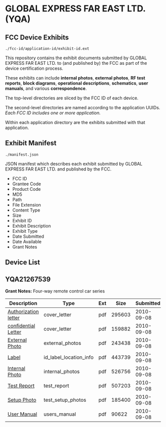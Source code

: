# GLOBAL EXPRESS FAR EAST LTD. (YQA)
## FCC Device Exhibits

```
./fcc-id/application-id/exhibit-id.ext
```

This repository contains the exhibit documents submitted by GLOBAL EXPRESS FAR EAST LTD. to (and published by) the FCC as part of the device certification process.

These exhibits can include **internal photos**, **external photos**, **RF test reports**, **block diagrams**, **operational descriptions**, **schematics**, **user manuals**, and various **correspondence**.

The top-level directories are sliced by the FCC ID of each device.

The second-level directories are named according to the application UUIDs. *Each FCC ID includes one or more application.*

Within each application directory are the exhibits submitted with that application. 

## Exhibit Manifest

```
./manifest.json
```

JSON manifest which describes each exhibit submitted by GLOBAL EXPRESS FAR EAST LTD. and published by the FCC.

- FCC ID
- Grantee Code
- Product Code
- MD5
- Path
- File Extension
- Content Type
- Size
- Exhibit ID
- Exhibit Description
- Exhibit Type
- Date Submitted
- Date Available
- Grant Notes

## Device List
## YQA21267539
**Grant Notes:** Four-way remote control car series

| Description | Type | Ext | Size | Submitted | Available |
| ----------- | ---- | --- | ---- | --------- | --------- |
| [Authorization letter](YQA21267539/4060619dff9d96b5503421d3bd63492c/1339835.pdf) | cover_letter | pdf | 295603 | 2010-09-08 | 2010-09-08 |
| [confidential Letter](YQA21267539/4060619dff9d96b5503421d3bd63492c/1339836.pdf) | cover_letter | pdf | 159882 | 2010-09-08 | 2010-09-08 |
| [External Photo](YQA21267539/4060619dff9d96b5503421d3bd63492c/1339840.pdf) | external_photos | pdf | 243438 | 2010-09-08 | 2010-09-08 |
| [Label](YQA21267539/4060619dff9d96b5503421d3bd63492c/1339841.pdf) | id_label_location_info | pdf | 443739 | 2010-09-08 | 2010-09-08 |
| [Internal Photo](YQA21267539/4060619dff9d96b5503421d3bd63492c/1339842.pdf) | internal_photos | pdf | 526756 | 2010-09-08 | 2010-09-08 |
| [Test Report](YQA21267539/4060619dff9d96b5503421d3bd63492c/1339843.pdf) | test_report | pdf | 507203 | 2010-09-08 | 2010-09-08 |
| [Setup Photo](YQA21267539/4060619dff9d96b5503421d3bd63492c/1339844.pdf) | test_setup_photos | pdf | 185400 | 2010-09-08 | 2010-09-08 |
| [User Manual](YQA21267539/4060619dff9d96b5503421d3bd63492c/1339845.pdf) | users_manual | pdf | 90622 | 2010-09-08 | 2010-09-08 |
